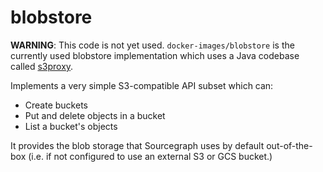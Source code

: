 # blobstore

**WARNING**: This code is not yet used. `docker-images/blobstore` is the currently used blobstore implementation which uses a Java codebase called [s3proxy](https://github.com/sourcegraph/s3proxy).

Implements a very simple S3-compatible API subset which can:

* Create buckets
* Put and delete objects in a bucket
* List a bucket's objects

It provides the blob storage that Sourcegraph uses by default out-of-the-box (i.e. if not configured to use an external S3 or GCS bucket.)

